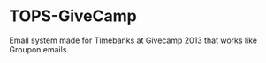 TOPS-GiveCamp
=============

Email system made for Timebanks at Givecamp 2013 that works like Groupon emails.
